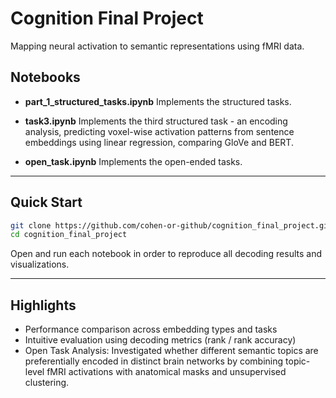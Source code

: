 # Cognition Final Project

Mapping neural activation to semantic representations using fMRI data.

## Notebooks

* **part\_1\_structured\_tasks.ipynb**
 Implements the structured tasks.

* **task3.ipynb**
 Implements the third structured task - an encoding analysis, predicting voxel-wise activation patterns from sentence embeddings using linear regression, comparing GloVe and   BERT.

* **open\_task.ipynb**
 Implements the open-ended tasks.

---

## Quick Start

```bash
git clone https://github.com/cohen-or-github/cognition_final_project.git
cd cognition_final_project
```

Open and run each notebook in order to reproduce all decoding results and visualizations.

---

## Highlights

* Performance comparison across embedding types and tasks
* Intuitive evaluation using decoding metrics (rank / rank accuracy)
* Open Task Analysis: Investigated whether different semantic topics are preferentially encoded in distinct brain networks by combining topic-level fMRI activations with anatomical masks and unsupervised clustering.
